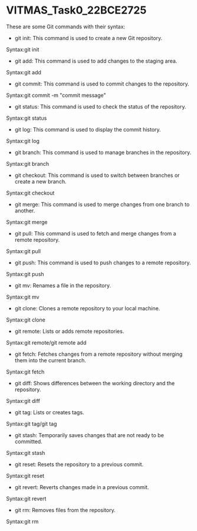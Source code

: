 # VITMAS_Task0_22BCE2725

These are some Git commands with their syntax:

- git init: This command is used to create a new Git repository.

Syntax:git init

- git add: This command is used to add changes to the staging area.

Syntax:git add

- git commit: This command is used to commit changes to the repository.

Syntax:git commit -m "commit message"

- git status: This command is used to check the status of the repository.

Syntax:git status

- git log: This command is used to display the commit history.

Syntax:git log

- git branch: This command is used to manage branches in the repository.

Syntax:git branch

- git checkout: This command is used to switch between branches or create a new branch.

Syntax:git checkout

- git merge: This command is used to merge changes from one branch to another.

Syntax:git merge

- git pull: This command is used to fetch and merge changes from a remote repository.

Syntax:git pull

- git push: This command is used to push changes to a remote repository.

Syntax:git push

- git mv: Renames a file in the repository.

Syntax:git mv

- git clone: Clones a remote repository to your local machine.

Syntax:git clone

- git remote: Lists or adds remote repositories.

Syntax:git remote/git remote add

- git fetch: Fetches changes from a remote repository without merging them into the current branch.

Syntax:git fetch

- git diff: Shows differences between the working directory and the repository.

Syntax:git diff

- git tag: Lists or creates tags.

Syntax:git tag/git tag

- git stash: Temporarily saves changes that are not ready to be committed.

Syntax:git stash

- git reset: Resets the repository to a previous commit.

Syntax:git reset

- git revert: Reverts changes made in a previous commit.

Syntax:git revert

- git rm: Removes files from the repository.

Syntax:git rm
